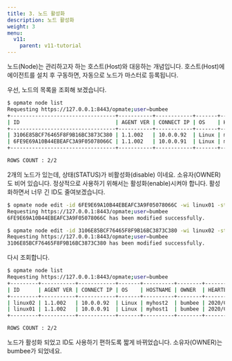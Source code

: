 ```yaml
---
title: 3. 노드 활성화
description: 노드 활성화
weight: 3
menu:
  v11:
    parent: v11-tutorial
---
```


노드(Node)는 관리하고자 하는 호스트(Host)와 대응하는 개념입니다.
호스트(Host)에 에이전트를 설치 후 구동하면, 자동으로 노드가 마스터로 등록됩니다.

우선, 노드의 목록을 조회해 보겠습니다.

```bash
$ opmate node list
Requesting https://127.0.0.1:8443/opmate;user=bumbee
+----------------------------------+-----------+------------+-------+----------+-------+------------------+---------+
| ID                               | AGENT VER | CONNECT IP | OS    | HOSTNAME | OWNER | HEARTBEAT        | STATUS  |
+----------------------------------+-----------+------------+-------+----------+-------+------------------+---------+
| 3106E85BCF76465F8F9B16BC3873C380 | 1.1.002   | 10.0.0.92  | Linux | myhost2  |       | 2020/03/13 14:10 | disable |
| 6FE9E69A10B44EBEAFC3A9F05078066C | 1.1.002   | 10.0.0.91  | Linux | myhost1  |       | 2020/03/13 14:10 | disable |
+----------------------------------+-----------+------------+-------+----------+-------+------------------+---------+

ROWS COUNT : 2/2
```

2개의 노드가 있는데, 상태(STATUS)가 비활성화(disable) 이네요.
소유자(OWNER)도 비어 있습니다.
정상적으로 사용하기 위해서는 활성화(enable)시켜야 합니다.
활성화하면서 너무 긴 ID도 줄여보겠습니다.

```bash
$ opmate node edit -id 6FE9E69A10B44EBEAFC3A9F05078066C -wi linux01 -st E
Requesting https://127.0.0.1:8443/opmate;user=bumbee
6FE9E69A10B44EBEAFC3A9F05078066C has been modified successfully.

$ opmate node edit -id 3106E85BCF76465F8F9B16BC3873C380 -wi linux02 -st E
Requesting https://127.0.0.1:8443/opmate;user=bumbee
3106E85BCF76465F8F9B16BC3873C380 has been modified successfully.
```

다시 조회합니다.

```bash
$ opmate node list
Requesting https://127.0.0.1:8443/opmate;user=bumbee
+---------+-----------+------------+-------+----------+--------+------------------+--------+
| ID      | AGENT VER | CONNECT IP | OS    | HOSTNAME | OWNER  | HEARTBEAT        | STATUS |
+---------+-----------+------------+-------+----------+--------+------------------+--------+
| linux02 | 1.1.002   | 10.0.0.92  | Linux | myhost2  | bumbee | 2020/03/13 14:15 | enable |
| linux01 | 1.1.002   | 10.0.0.91  | Linux | myhost1  | bumbee | 2020/03/13 14:15 | enable |
+---------+-----------+------------+-------+----------+--------+------------------+--------+

ROWS COUNT : 2/2
```

노드가 활성화 되었고 ID도 사용하기 편하도록 짧게 바뀌었습니다.
소유자(OWNER)는 bumbee가 되었네요.